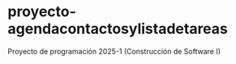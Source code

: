 # proyecto-agendacontactosylistadetareas
Proyecto de programación 2025-1 (Construcción de Software I)
